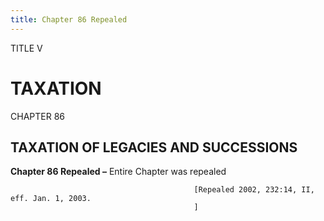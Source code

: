 ```yaml
---
title: Chapter 86 Repealed
---
```


TITLE V
                                             
TAXATION
========

CHAPTER 86
                                             
TAXATION OF LEGACIES AND SUCCESSIONS
------------------------------------

**Chapter 86 Repealed –** Entire Chapter was repealed


                                             [Repealed 2002, 232:14, II, eff. Jan. 1, 2003.
                                             ]
